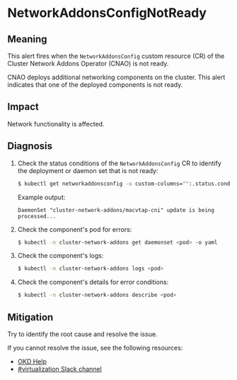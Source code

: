 # NetworkAddonsConfigNotReady
<!--edited by apinnick, Nov. 2022-->

## Meaning

This alert fires when the `NetworkAddonsConfig` custom resource (CR) of the Cluster Network Addons Operator (CNAO) is not ready.

CNAO deploys additional networking components on the cluster. This alert indicates that one of the deployed components is not ready.

## Impact

Network functionality is affected.

## Diagnosis

1. Check the status conditions of the `NetworkAddonsConfig` CR to identify the deployment or daemon set that is not ready:

   ```bash
   $ kubectl get networkaddonsconfig -o custom-columns="":.status.conditions[*].message
   ```

   Example output:

   ```text
   DaemonSet "cluster-network-addons/macvtap-cni" update is being processed...
   ```

2. Check the component's pod for errors:

   ```bash
   $ kubectl -n cluster-network-addons get daemonset <pod> -o yaml
   ```

3. Check the component's logs:

   ```bash
   $ kubectl -n cluster-network-addons logs <pod>
   ```

4. Check the component's details for error conditions:

   ```bash
   $ kubectl -n cluster-network-addons describe <pod>
   ```

## Mitigation

Try to identify the root cause and resolve the issue.

<!--DS: If you cannot resolve the issue, log in to the link:https://access.redhat.com[Customer Portal] and open a support case, attaching the artifacts gathered during the Diagnosis procedure.-->
<!--USstart-->
If you cannot resolve the issue, see the following resources:

- [OKD Help](https://www.okd.io/help/)
- [#virtualization Slack channel](https://kubernetes.slack.com/channels/virtualization)
<!--USend-->
